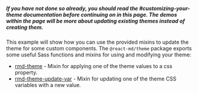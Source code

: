 ##### If you have not done so already, you should read the #customizing-your-theme documentation before continuing on in this page. The demos within the page will be more about updating existing themes instead of creating them.

This example will show how you can use the provided mixins to update the theme
for some custom components. The `@react-md/theme` package exports some useful
Sass functions and mixins for using and modifying your theme:

- [rmd-theme](/packages/theme/sassdoc#mixin-rmd-theme) - Mixin for applying one
  of the theme values to a css property.
- [rmd-theme-update-var](/packages/theme/sassdoc#mixin-rmd-theme-update-var) -
  Mixin for updating one of the theme CSS variables with a new value.
